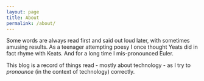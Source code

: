 ```yaml
---
layout: page
title: About
permalink: /about/
---
```


Some words are always read first and said out loud later, with sometimes amusing results. As a teenager attempting poesy I once thought Yeats did in fact rhyme with Keats. And for a long time I mis-pronounced Euler.

This blog is a record of things read - mostly about technology - as I try to *pronounce* (in the context of technology) correctly.
